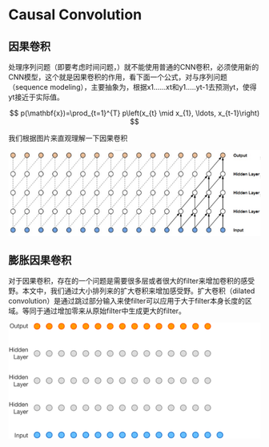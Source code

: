# Causal Convolution

## 因果卷积

处理序列问题（即要考虑时间问题，）就不能使用普通的CNN卷积，必须使用新的CNN模型，这个就是因果卷积的作用，看下面一个公式，对与序列问题（sequence modeling），主要抽象为，根据x1......xt和y1.....yt-1去预测yt，使得yt接近于实际值。

$$
p(\mathbf{x})=\prod_{t=1}^{T} p\left(x_{t} \mid x_{1}, \ldots, x_{t-1}\right)
$$

我们根据图片来直观理解一下因果卷积

![](../../.gitbook/assets/image%20%28122%29.png)

## 膨胀因果卷积

对于因果卷积，存在的一个问题是需要很多层或者很大的filter来增加卷积的感受野。本文中，我们通过大小排列来的扩大卷积来增加感受野。扩大卷积（dilated convolution）是通过跳过部分输入来使filter可以应用于大于filter本身长度的区域。等同于通过增加零来从原始filter中生成更大的filter。

![](../../.gitbook/assets/1383870-20180730100217229-1516234421.gif)

